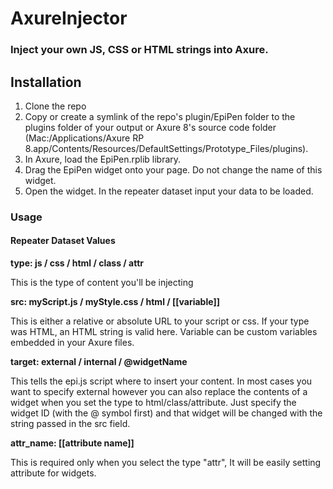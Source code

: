 AxureInjector
===

### Inject your own JS, CSS or HTML strings into Axure.


## Installation
1. Clone the repo
2. Copy or create a symlink of the repo's plugin/EpiPen folder to the plugins folder of your output or Axure 8's source code folder (Mac:/Applications/Axure RP 8.app/Contents/Resources/DefaultSettings/Prototype_Files/plugins). 
3. In Axure, load the EpiPen.rplib library.
4. Drag the EpiPen widget onto your page. Do not change the name of this widget.
5. Open the widget. In the repeater dataset input your data to be loaded.

### Usage
#### Repeater Dataset Values

**type: js / css / html / class / attr**

This is the type of content you'll be injecting

**src: myScript.js / myStyle.css / html / [[variable]]**

This is either a relative or absolute URL to your script or css. If your type was HTML, an HTML string is valid here. Variable can be custom variables embedded in your Axure files.

**target: external / internal / @widgetName**

This tells the epi.js script where to insert your content. In most cases you want to specify external however you can also replace the contents of a widget when you set the type to html/class/attribute. Just specify the widget ID (with the @ symbol first) and that widget will be changed with the string passed in the src field.

**attr_name: [[attribute name]]**

This is required only when you select the type "attr", It will be easily setting attribute for widgets. 

